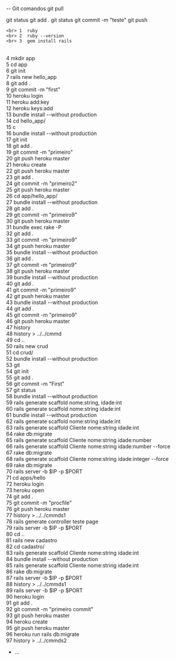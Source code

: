 -- Git comandos
git pull

git status 
git add . 
git status
git commit -m "teste"
git push

    <br> 1  ruby
    <br> 2  ruby --version
    <br> 3  gem install rails
<br>    4  mkdir app
<br>    5  cd app
    <br>6  git init
   <br>  7  rails new hello_app
 <br>    8  git add .
<br>     9  git commit -m "first"
 <br>   10  heroku login
 <br>   11  heroku add:key
<br>    12  heroku keys:add
<br>   13  bundle install --without production
<br>   14  cd hello_app/
<br>   15  c
<br>   16  bundle install --without production
<br>   17  git init
<br>   18  git add .
<br>   19  git commit -m "primeiro"
<br>   20  git push heroku master
<br>   21  heroku create
<br>   22  git push heroku master
<br>   23  git add .
<br>   24  git commit -m "primeiro2"
 <br>  25  git push heroku master
<br>   26  cd app/hello_app/
<br>   27  bundle install --without production
<br>   28  git add .
<br>   29  git commit -m "primeiro9"
 <br>  30  git push heroku master
 <br>  31  bundle exec rake -P
 <br>  32  git add .
<br>   33  git commit -m "primeiro9"
 <br>  34  git push heroku master
 <br>  35  bundle install --without production
 <br>  36  git add .
 <br>  37  git commit -m "primeiro9"
<br>   38  git push heroku master
<br>   39  bundle install --without production
 <br>  40  git add .
 <br>  41  git commit -m "primeiro9"
 <br>  42  git push heroku master
<br>   43  bundle install --without production
<br>   44  git add .
<br>   45  git commit -m "primeiro9"
<br>   46  git push heroku master
<br>   47  history
<br>   48  history > ../../cmmd
<br>   49  cd ..
<br>   50  rails new crud
<br>   51  cd crud/
<br>   52  bundle install --without production
<br>   53  git 
 <br>  54  git init
  <br> 55  git add .
 <br>  56  git commit -m "First"
<br>   57  git status
<br>   58  bundle install --without production
<br>   59  rails generate scaffold nome:string, idade:int
<br>   60  rails generate scaffold nome:string idade:int
 <br>  61  bundle install --without production
  <br> 62  rails generate scaffold nome:string idade:int
 <br>  63  rails generate scaffold Cliente nome:string idade:int
  <br> 64  rake db:migrate
<br>   65  rails generate scaffold Cliente nome:string idade:number
 <br>  66  rails generate scaffold Cliente nome:string idade:number --force
<br>   67  rake db:migrate
<br>   68  rails generate scaffold Cliente nome:string idade:integer --force
<br>   69  rake db:migrate
 <br>  70  rails server -b $IP -p $PORT
 <br>  71  cd apps/hello
 <br>  72  heroku login
 <br>  73  heroku open
<br>   74  git add .
<br>   75  git commit -m "procfile"
 <br>  76  git push heroku master
<br>   77  history > ../../cmmds1
<br>   78  rails generate controller teste page
<br>   79  rails server -b $IP -p $PORT
<br>   80  cd ..
 <br>  81  rails new cadastro
 <br>  82  cd cadastro/
 <br>  83  rails generate scaffold Cliente nome:string idade:int
  <br> 84  bundle install --without production
 <br>  85  rails generate scaffold Cliente nome:string idade:int
 <br>  86  rake db:migrate
 <br>  87  rails server -b $IP -p $PORT
 <br>  88  history > ../../cmmds1
 <br>  89  rails server -b $IP -p $PORT
  <br> 90  heroku login
<br>   91  git add .
<br>   92  git commit -m "primeiro commit"
 <br>  93  git push heroku master
  <br>  94  heroku create
 <br>   95  git push heroku master
  <br> 96  heroku run rails db:migrate
 <br>  97  history > ../../cmmds2

* ...
